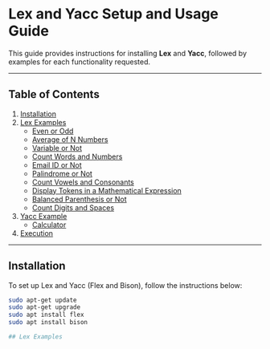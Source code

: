 # Lex and Yacc Setup and Usage Guide

This guide provides instructions for installing **Lex** and **Yacc**, followed by examples for each functionality requested.

---

## Table of Contents

1. [Installation](#installation)
2. [Lex Examples](#lex-examples)
    - [Even or Odd](#even-or-odd)
    - [Average of N Numbers](#average-of-n-numbers)
    - [Variable or Not](#variable-or-not)
    - [Count Words and Numbers](#count-words-and-numbers)
    - [Email ID or Not](#email-id-or-not)
    - [Palindrome or Not](#palindrome-or-not)
    - [Count Vowels and Consonants](#count-vowels-and-consonants)
    - [Display Tokens in a Mathematical Expression](#display-tokens-in-a-mathematical-expression)
    - [Balanced Parenthesis or Not](#balanced-parenthesis-or-not)
    - [Count Digits and Spaces](#count-digits-and-spaces)
3. [Yacc Example](#yacc-example)
    - [Calculator](#calculator)
4. [Execution](#execution)

---

## Installation

To set up Lex and Yacc (Flex and Bison), follow the instructions below:

   ```bash
   sudo apt-get update
   sudo apt-get upgrade
   sudo apt install flex
   sudo apt install bison

## Lex Examples


